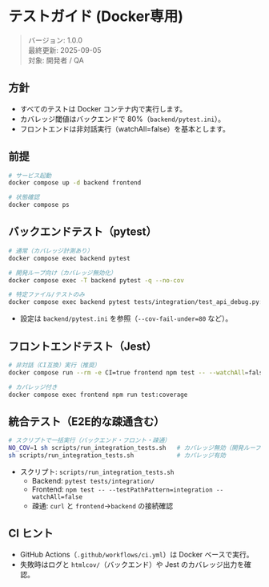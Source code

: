 # テストガイド (Docker専用)

> バージョン: 1.0.0  
> 最終更新: 2025-09-05  
> 対象: 開発者 / QA

## 方針
- すべてのテストは Docker コンテナ内で実行します。
- カバレッジ閾値はバックエンドで 80%（`backend/pytest.ini`）。
- フロントエンドは非対話実行（watchAll=false）を基本とします。

## 前提
```bash
# サービス起動
docker compose up -d backend frontend

# 状態確認
docker compose ps
```

## バックエンドテスト（pytest）
```bash
# 通常（カバレッジ計測あり）
docker compose exec backend pytest

# 開発ループ向け（カバレッジ無効化）
docker compose exec -T backend pytest -q --no-cov

# 特定ファイル/テストのみ
docker compose exec backend pytest tests/integration/test_api_debug.py::TestAPIDebugMode::test_chat_endpoint_returns_debug_payload_and_header -q --no-cov
```
- 設定は `backend/pytest.ini` を参照（`--cov-fail-under=80` など）。

## フロントエンドテスト（Jest）
```bash
# 非対話（CI互換）実行（推奨）
docker compose run --rm -e CI=true frontend npm test -- --watchAll=false

# カバレッジ付き
docker compose exec frontend npm run test:coverage
```

## 統合テスト（E2E的な疎通含む）
```bash
# スクリプトで一括実行（バックエンド・フロント・疎通）
NO_COV=1 sh scripts/run_integration_tests.sh   # カバレッジ無効（開発ループ）
sh scripts/run_integration_tests.sh            # カバレッジ有効
```
- スクリプト: `scripts/run_integration_tests.sh`
  - Backend: `pytest tests/integration/`
  - Frontend: `npm test -- --testPathPattern=integration --watchAll=false`
  - 疎通: `curl` と `frontend`→`backend` の接続確認

## CI ヒント
- GitHub Actions（`.github/workflows/ci.yml`）は Docker ベースで実行。
- 失敗時はログと `htmlcov/`（バックエンド）や Jest のカバレッジ出力を確認。
